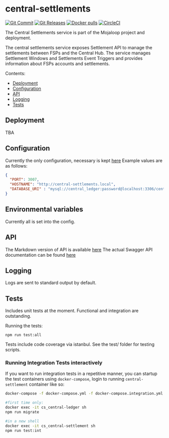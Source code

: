 # central-settlements
[![Git Commit](https://img.shields.io/github/last-commit/mojaloop/central-settlement.svg?style=flat)](https://github.com/mojaloop/central-settlement/commits/master)
[![Git Releases](https://img.shields.io/github/release/mojaloop/central-settlement.svg?style=flat)](https://github.com/mojaloop/central-settlement/releases)
[![Docker pulls](https://img.shields.io/docker/pulls/mojaloop/central-settlement.svg?style=flat)](https://hub.docker.com/r/mojaloop/central-settlement)
[![CircleCI](https://circleci.com/gh/mojaloop/central-settlement.svg?style=svg)](https://circleci.com/gh/mojaloop/central-settlement)


The Central Settlements service is part of the Mojaloop project and deployment.

The central settlements service exposes Settlement API to manage the settlements between FSPs and the Central Hub.
The service manages Settlement Windows and Settlements Event Triggers and provides information about FSPs accounts and settlements.

Contents:

- [Deployment](#deployment)
- [Configuration](#configuration)
- [API](#api)
- [Logging](#logging)
- [Tests](#tests)

## Deployment

TBA

## Configuration

Currently the only configuration, necessary is kept [here](./config/default.json)
Example values are as follows:

```json
{
  "PORT": 3007,
  "HOSTNAME": "http://central-settlements.local",
  "DATABASE_URI" : "mysql://central_ledger:password@localhost:3306/central_ledger"
}
```

## Environmental variables

Currently all is set into the config.

## API

The Markdown version of API is available [here](./APIDefinition.md)
The actual Swagger API documentation can be found [here](./src/interface/swagger.json)

## Logging

Logs are sent to standard output by default.

## Tests

Includes unit tests at the moment. Functional and integration are outstanding.

Running the tests:

    npm run test:all

Tests include code coverage via istanbul. See the test/ folder for testing scripts.

### Running Integration Tests interactively

If you want to run integration tests in a repetitive manner, you can startup the test containers using `docker-compose`, login to running `central-settlement` container like so:

```bash
docker-compose -f docker-compose.yml -f docker-compose.integration.yml up

#first time only:
docker exec -it cs_central-ledger sh
npm run migrate

#in a new shell
docker exec -it cs_central-settlement sh
npm run test:int
```